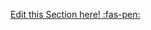<!-- DO NOT DELETE THIS LINK --> 
[Edit this Section here! :fas-pen:](https://github.com/nus-cs-2030/ay1920-s2/edit/master/contents/textbook/lecture11/workFetching/exaplanation.md)
<!-- DO NOT DELETE THIS LINK --> 